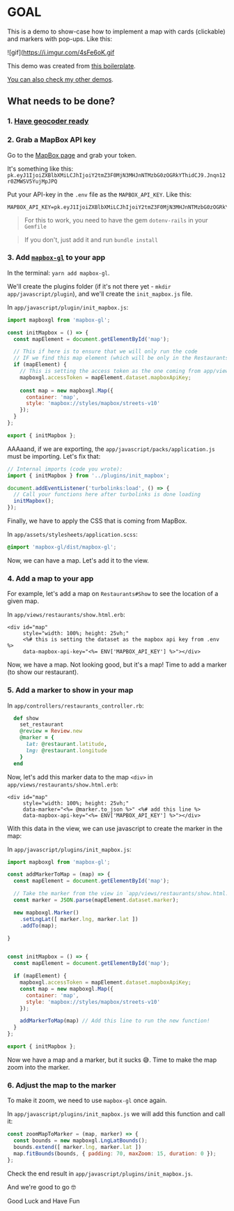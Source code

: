 # GOAL

This is a demo to show-case how to implement a map with cards (clickable) and markers with pop-ups. Like this:

![gif](https://i.imgur.com/4sFe6oK.gif

This demo was created from [this boilerplate](https://github.com/andrerferrer/geocoder-map#goal).

[You can also check my other demos](https://github.com/andrerferrer/dedemos/blob/master/README.md#ded%C3%A9mos).

## What needs to be done?

### 1. [Have geocoder ready](https://github.com/andrerferrer/geocoder-gem#goal)

### 2. Grab a MapBox API key

Go to the [MapBox page](https://account.mapbox.com/) and grab your token.

It's something like this: `pk.eyJ1IjoiZXBlbXMiLCJhIjoiY2tmZ3F0MjN3MHJnNTMzbG0zOGRkYThidCJ9.Jnqn12r0ZMWSV5YujMpJPQ`

Put your API-key in the `.env` file as the `MAPBOX_API_KEY`. Like this:
```
MAPBOX_API_KEY=pk.eyJ1IjoiZXBlbXMiLCJhIjoiY2tmZ3F0MjN3MHJnNTMzbG0zOGRkYThidCJ9.Jnqn12r0ZMWSV5YujMpJPQ
```

> For this to work, you need to have the gem `dotenv-rails` in your `Gemfile`

> If you don't, just add it and run `bundle install`

### 3. Add [`mapbox-gl`](https://www.npmjs.com/package/mapbox-gl) to your app

In the terminal: `yarn add mapbox-gl`.

We'll create the plugins folder (if it's not there yet - `mkdir app/javascript/plugin`), and we'll create the `init_mapbox.js` file.

In `app/javascript/plugin/init_mapbox.js`:
```js
import mapboxgl from 'mapbox-gl';

const initMapbox = () => {
  const mapElement = document.getElementById('map');

  // This if here is to ensure that we will only run the code
  // IF we find this map element (which will be only in the Restaurants#Show)
  if (mapElement) {
    // This is setting the access token as the one coming from app/views/restaurants/show.html.erb (line 11)
    mapboxgl.accessToken = mapElement.dataset.mapboxApiKey;
    
    const map = new mapboxgl.Map({
      container: 'map',
      style: 'mapbox://styles/mapbox/streets-v10'
    });
  }
};

export { initMapbox };
```

AAAaand, if we are exporting, the `app/javascript/packs/application.js` must be importing. Let's fix that:
```js
// Internal imports (code you wrote):
import { initMapbox } from '../plugins/init_mapbox';

document.addEventListener('turbolinks:load', () => {
  // Call your functions here after turbolinks is done loading
  initMapbox();
});
```

Finally, we have to apply the CSS that is coming from MapBox.

In `app/assets/stylesheets/application.scss`:
```css
@import 'mapbox-gl/dist/mapbox-gl';
```

Now, we can have a map. Let's add it to the view.

### 4. Add a map to your app

For example, let's add a map on `Restaurants#Show` to see the location of a given map.

In `app/views/restaurants/show.html.erb`:
```erb
<div id="map"
     style="width: 100%; height: 25vh;"
     <%# this is setting the dataset as the mapbox api key from .env %>
     data-mapbox-api-key="<%= ENV['MAPBOX_API_KEY'] %>"></div>
```

Now, we have a map. Not looking good, but it's a map! Time to add a marker (to show our restaurant).


### 5. Add a marker to show in your map
In `app/controllers/restaurants_controller.rb`:

```ruby
  def show
    set_restaurant
    @review = Review.new
    @marker = {
      lat: @restaurant.latitude,
      lng: @restaurant.longitude
    }
  end
```

Now, let's add this marker data to the map `<div>` in `app/views/restaurants/show.html.erb`:
```erb
<div id="map"
     style="width: 100%; height: 25vh;"
     data-marker="<%= @marker.to_json %>" <%# add this line %>
     data-mapbox-api-key="<%= ENV['MAPBOX_API_KEY'] %>"></div>
```

With this data in the view, we can use javascript to create the marker in the map:

In `app/javascript/plugins/init_mapbox.js`:
```js
import mapboxgl from 'mapbox-gl';

const addMarkerToMap = (map) => {
  const mapElement = document.getElementById('map');

  // Take the marker from the view in `app/views/restaurants/show.html.erb`
  const marker = JSON.parse(mapElement.dataset.marker);

  new mapboxgl.Marker()
    .setLngLat([ marker.lng, marker.lat ])
    .addTo(map);

}


const initMapbox = () => {
  const mapElement = document.getElementById('map');

  if (mapElement) {
    mapboxgl.accessToken = mapElement.dataset.mapboxApiKey;
    const map = new mapboxgl.Map({
      container: 'map',
      style: 'mapbox://styles/mapbox/streets-v10'
    });

    addMarkerToMap(map) // Add this line to run the new function!
  }
};

export { initMapbox };
```

Now we have a map and a marker, but it sucks 😅. Time to make the map zoom into the marker.

### 6. Adjust the map to the marker

To make it zoom, we need to use `mapbox-gl` once again.

In `app/javascript/plugins/init_mapbox.js` we will add this function and call it:
```js
const zoomMapToMarker = (map, marker) => {
  const bounds = new mapboxgl.LngLatBounds();
  bounds.extend([ marker.lng, marker.lat ])
  map.fitBounds(bounds, { padding: 70, maxZoom: 15, duration: 0 });
};
```

Check the end result in `app/javascript/plugins/init_mapbox.js`.




And we're good to go 🤓

Good Luck and Have Fun
